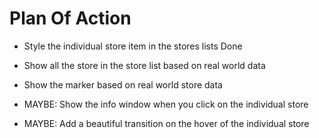 # Plan Of Action


- Style the individual store item in the stores lists Done

- Show all the store in the store list based on real world data

- Show the marker based on real world store data

- MAYBE: Show the info window when you click on the individual store 

- MAYBE: Add a beautiful transition on the hover of the individual  store
